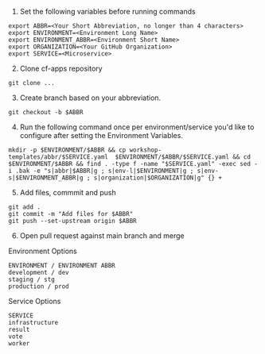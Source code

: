 1. Set the following variables before running commands
``` console
export ABBR=<Your Short Abbreviation, no longer than 4 characters>
export ENVIRONMENT=<Environment Long Name>
export ENVIRONMENT_ABBR=<Environment Short Name>
export ORGANIZATION=<Your GitHub Organization>
export SERVICE=<Microservice>
```
2. Clone cf-apps repository
``` console
git clone ...
```
3. Create branch based on your abbreviation. 
``` console
git checkout -b $ABBR
```
4. Run the following command once per environment/service you'd like to configure after setting the Environment Variables.
``` console
mkdir -p $ENVIRONMENT/$ABBR && cp workshop-templates/abbr/$SERVICE.yaml  $ENVIRONMENT/$ABBR/$SERVICE.yaml && cd $ENVIRONMENT/$ABBR && find . -type f -name "$SERVICE.yaml" -exec sed -i .bak -e "s|abbr|$ABBR|g ; s|env-l|$ENVIRONMENT|g ; s|env-s|$ENVIRONMENT_ABBR|g ; s|organization|$ORGANIZATION|g" {} +
```
5. Add files, commmit and push
``` console
git add .
git commit -m "Add files for $ABBR"
git push --set-upstream origin $ABBR
```
6. Open pull request against main branch and merge


Environment Options
```
ENVIRONMENT / ENVIRONMENT ABBR
development / dev
staging / stg
production / prod
```

Service Options
```
SERVICE
infrastructure
result
vote
worker
```